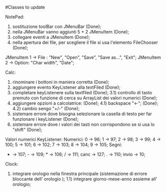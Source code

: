 #Classes to update

NotePad:
1) sostituzione toolBar con JMenuBar (Done);
2) nella JMenuBar vanno aggiunti 5 + 2 JMenuItem (Done);
3) collegare eventi a JMenuItem (Done);
4) nella apertura dei file, per scegliere il file si usa l'elemento FileChooser (Done);

JMenuItem 1 -> File : "New", "Open", "Save", "Save as...", "Exit";
JMenuItem 2 -> Option: "Char width", "Date";

Calc:
1) rinominare i bottoni in maniera corretta (Done);
2) aggiungere evento KeyListener alla textFiled (Done);
3) completare keyListenere sulla textfiled (Done);
3.1) controllo di tasto premuto con funzione di cerca su ArrayList dei valori numerici (Done);
4) aggiungere opzioni a calcolatrice: (Done);
4.1) backspace "<-"; (Done);
4.2) cambio sengo "+/-" (Done);
5) sistemare errore dove bisogna selezionare la casella di testo per far funzionare i keyListener (Done);
6) sistemare errore dove i valori dei tasti non corrispondono se si usa lo "shift" (Done);

Valori numerici KeyListener:
Numerici:
0 -> 96; 1 -> 97; 2 -> 98; 3 -> 99; 4 -> 100;
5 -> 101; 6 -> 102; 7 -> 103; 8 -> 104; 9 -> 105;
Segni:
+ -> 107; - -> 109; * -> 106; / -> 111;
canc -> 127; . -> 110; invio -> 10;

Clock:
1) integrare orologio nella finestra principale (sistemazione di errore bloccante dell' orologio );
1.1) integrare giorno-mese-anno assieme all' orologio;
